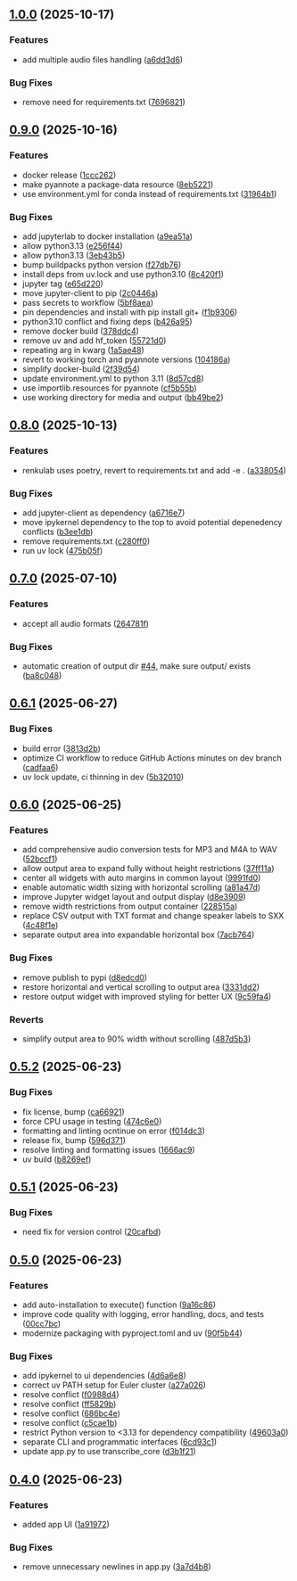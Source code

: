 ## [1.0.0](https://github.com/Global-Health-Engineering/ghe_transcribe/compare/v0.9.0...v1.0.0) (2025-10-17)


### Features

* add multiple audio files handling ([a6dd3d6](https://github.com/Global-Health-Engineering/ghe_transcribe/commit/a6dd3d6adb24f8b736b6f2d00d07d6276e57707b))


### Bug Fixes

* remove need for requirements.txt ([7696821](https://github.com/Global-Health-Engineering/ghe_transcribe/commit/769682171ccd811f37bcd103e8312beb58c57dcc))

## [0.9.0](https://github.com/Global-Health-Engineering/ghe_transcribe/compare/v0.8.0...v0.9.0) (2025-10-16)


### Features

* docker release ([1ccc262](https://github.com/Global-Health-Engineering/ghe_transcribe/commit/1ccc2623d7c2164baae1866dbfdf332726f0138f))
* make pyannote a package-data resource ([8eb5221](https://github.com/Global-Health-Engineering/ghe_transcribe/commit/8eb52214b5e632512713e2e7fade0e4873022329))
* use environment.yml for conda instead of requirements.txt ([31964b1](https://github.com/Global-Health-Engineering/ghe_transcribe/commit/31964b154eedf6a5263dc7d75bf0bb7cffa5ba45))


### Bug Fixes

* add jupyterlab to docker installation ([a9ea51a](https://github.com/Global-Health-Engineering/ghe_transcribe/commit/a9ea51a4d50167aaff33901871d3ebbee1c4e1fb))
* allow python3.13 ([e256f44](https://github.com/Global-Health-Engineering/ghe_transcribe/commit/e256f440be602e2259d4a87afa48379cd981767a))
* allow python3.13 ([3eb43b5](https://github.com/Global-Health-Engineering/ghe_transcribe/commit/3eb43b54505dd14a5846f7c3b6b3e79416f49af0))
* bump buildpacks python version ([f27db76](https://github.com/Global-Health-Engineering/ghe_transcribe/commit/f27db76c325df6389122bece939c7285c6040f0c))
* install deps from uv.lock and use python3.10 ([8c420f1](https://github.com/Global-Health-Engineering/ghe_transcribe/commit/8c420f1d00402064475b0cf2b499066974b486e2))
* jupyter tag ([e65d220](https://github.com/Global-Health-Engineering/ghe_transcribe/commit/e65d2209d273545f044ee113302ae1eceb830b4c))
* move jupyter-client to pip ([2c0446a](https://github.com/Global-Health-Engineering/ghe_transcribe/commit/2c0446ad6a775fdc5df67d8ffb6c3802ccb829d5))
* pass secrets to workflow ([5bf8aea](https://github.com/Global-Health-Engineering/ghe_transcribe/commit/5bf8aea7aff1f4f5d7a38aa9582147b06f2b8d66))
* pin dependencies and install with pip install git+ ([f1b9306](https://github.com/Global-Health-Engineering/ghe_transcribe/commit/f1b9306f367c9f79b761a776ef8682da894b8f7c))
* python3.10 conflict and fixing deps ([b426a95](https://github.com/Global-Health-Engineering/ghe_transcribe/commit/b426a954697763ca9f47ec7b44a9fb330741d97c))
* remove docker build ([378ddc4](https://github.com/Global-Health-Engineering/ghe_transcribe/commit/378ddc491eebb64604c575face8e7dfa031c3a1c))
* remove uv and add hf_token ([55721d0](https://github.com/Global-Health-Engineering/ghe_transcribe/commit/55721d08e6ada96301e91856819056f4027c1276))
* repeating arg in kwarg ([1a5ae48](https://github.com/Global-Health-Engineering/ghe_transcribe/commit/1a5ae48af18362c861eada453a7ad9fcbf05bb2e))
* revert to working torch and pyannote versions ([104186a](https://github.com/Global-Health-Engineering/ghe_transcribe/commit/104186a09828f95082f5ea08b0c4cacb5c187853))
* simplify docker-build ([2f39d54](https://github.com/Global-Health-Engineering/ghe_transcribe/commit/2f39d54b00d586887489981abec4b1d11f200ff5))
* update environment.yml to python 3.11 ([8d57cd8](https://github.com/Global-Health-Engineering/ghe_transcribe/commit/8d57cd885eacdc3003ce8a9d337bfc0fe7bdb7f8))
* use importlib.resources for pyannote ([cf5b55b](https://github.com/Global-Health-Engineering/ghe_transcribe/commit/cf5b55b7ba8d1cba71f23f3229356e426c3afcf5))
* use working directory for media and output ([bb49be2](https://github.com/Global-Health-Engineering/ghe_transcribe/commit/bb49be2a5dea37eaab67ca26a930abec1c4fb8e2))

## [0.8.0](https://github.com/Global-Health-Engineering/ghe_transcribe/compare/v0.7.0...v0.8.0) (2025-10-13)


### Features

* renkulab uses poetry, revert to requirements.txt and add -e . ([a338054](https://github.com/Global-Health-Engineering/ghe_transcribe/commit/a33805481b55ed83cb6653653801271fa2f8b06c))


### Bug Fixes

* add jupyter-client as dependency ([a6716e7](https://github.com/Global-Health-Engineering/ghe_transcribe/commit/a6716e7dbcc871df549b554512e157214327d5d2))
* move ipykernel dependency to the top to avoid potential depenedency conflicts ([b3ee1db](https://github.com/Global-Health-Engineering/ghe_transcribe/commit/b3ee1db9c53b368eb008f96232819fc65f43dc48))
* remove requirements.txt ([c280ff0](https://github.com/Global-Health-Engineering/ghe_transcribe/commit/c280ff059ce74be48be9625a7255cc2f2de1a22d))
* run uv lock ([475b05f](https://github.com/Global-Health-Engineering/ghe_transcribe/commit/475b05f1ecab452d229c045f0ab0a16a46012906))

## [0.7.0](https://github.com/Global-Health-Engineering/ghe_transcribe/compare/v0.6.1...v0.7.0) (2025-07-10)


### Features

* accept all audio formats ([264781f](https://github.com/Global-Health-Engineering/ghe_transcribe/commit/264781f3f400416fe49d9a03a56ff7a2b37b4b28))


### Bug Fixes

* automatic creation of output dir [#44](https://github.com/Global-Health-Engineering/ghe_transcribe/issues/44), make sure output/ exists ([ba8c048](https://github.com/Global-Health-Engineering/ghe_transcribe/commit/ba8c04895484e815be44ac429037937a7dbfcc71))

## [0.6.1](https://github.com/Global-Health-Engineering/ghe_transcribe/compare/v0.6.0...v0.6.1) (2025-06-27)


### Bug Fixes

* build error ([3813d2b](https://github.com/Global-Health-Engineering/ghe_transcribe/commit/3813d2bb7a5e93d658ebc7b0824dbb0d760ec929))
* optimize CI workflow to reduce GitHub Actions minutes on dev branch ([cadfaa6](https://github.com/Global-Health-Engineering/ghe_transcribe/commit/cadfaa6fe92263511d9181809fd684af223783a6))
* uv lock update, ci thinning in dev ([5b32010](https://github.com/Global-Health-Engineering/ghe_transcribe/commit/5b32010d0bec4a2edf158ac8b6d4d15f817bf787))

## [0.6.0](https://github.com/Global-Health-Engineering/ghe_transcribe/compare/v0.5.2...v0.6.0) (2025-06-25)


### Features

* add comprehensive audio conversion tests for MP3 and M4A to WAV ([52bccf1](https://github.com/Global-Health-Engineering/ghe_transcribe/commit/52bccf16cb631041693fd74f244c8ef637ab08c7))
* allow output area to expand fully without height restrictions ([37ff11a](https://github.com/Global-Health-Engineering/ghe_transcribe/commit/37ff11a91b03b564a5d7285f759e27366c59c886))
* center all widgets with auto margins in common layout ([9991fd0](https://github.com/Global-Health-Engineering/ghe_transcribe/commit/9991fd04060fd8c2d3adc7e09012c02fd279b1b4))
* enable automatic width sizing with horizontal scrolling ([a81a47d](https://github.com/Global-Health-Engineering/ghe_transcribe/commit/a81a47d6d70e24121270a441fca42c869a83e063))
* improve Jupyter widget layout and output display ([d8e3909](https://github.com/Global-Health-Engineering/ghe_transcribe/commit/d8e3909f332e2867f5151164fcb95ee5807f1b7f))
* remove width restrictions from output container ([228515a](https://github.com/Global-Health-Engineering/ghe_transcribe/commit/228515a395b943d07d098344d9536b432062df7c))
* replace CSV output with TXT format and change speaker labels to SXX ([4c48f1e](https://github.com/Global-Health-Engineering/ghe_transcribe/commit/4c48f1e0643744f094bced5127c0aabbb03c85ad))
* separate output area into expandable horizontal box ([7acb764](https://github.com/Global-Health-Engineering/ghe_transcribe/commit/7acb764da45f7e426ad0163b5523fd11b4748b7c))


### Bug Fixes

* remove publish to pypi ([d8edcd0](https://github.com/Global-Health-Engineering/ghe_transcribe/commit/d8edcd0b99b11d05964ba90fc556127d62c07bd8))
* restore horizontal and vertical scrolling to output area ([3331dd2](https://github.com/Global-Health-Engineering/ghe_transcribe/commit/3331dd2c3704abe89964e2f6ab2877f5365a91fb))
* restore output widget with improved styling for better UX ([9c59fa4](https://github.com/Global-Health-Engineering/ghe_transcribe/commit/9c59fa4da50f6faa3378325d2696298b3d751ab0))


### Reverts

* simplify output area to 90% width without scrolling ([487d5b3](https://github.com/Global-Health-Engineering/ghe_transcribe/commit/487d5b3063a8c0cf7b5d2d8f9b08e22b5994c3f3))

## [0.5.2](https://github.com/Global-Health-Engineering/ghe_transcribe/compare/v0.5.1...v0.5.2) (2025-06-23)


### Bug Fixes

* fix license, bump ([ca66921](https://github.com/Global-Health-Engineering/ghe_transcribe/commit/ca669215c8858e6e8d7e4e02bd527774be70b976))
* force CPU usage in testing ([474c6e0](https://github.com/Global-Health-Engineering/ghe_transcribe/commit/474c6e012823dcd9fa50065ca4debc668503468d))
* formatting and linting ocntinue on error ([f014dc3](https://github.com/Global-Health-Engineering/ghe_transcribe/commit/f014dc3622850cffd1edfd6789e10186b48bce88))
* release fix, bump ([596d371](https://github.com/Global-Health-Engineering/ghe_transcribe/commit/596d371be69f55ddc28b5d0523f39ecb800b973d))
* resolve linting and formatting issues ([1666ac9](https://github.com/Global-Health-Engineering/ghe_transcribe/commit/1666ac9a449c1a2553374d7c7f835af2194b721f))
* uv build ([b8269ef](https://github.com/Global-Health-Engineering/ghe_transcribe/commit/b8269effb4dae19927b9ad4dbe174f51c1c18b43))

## [0.5.1](https://github.com/Global-Health-Engineering/ghe_transcribe/compare/v0.5.0...v0.5.1) (2025-06-23)


### Bug Fixes

* need fix for version control ([20cafbd](https://github.com/Global-Health-Engineering/ghe_transcribe/commit/20cafbd019a80f947ebae005da6a1a9040d6d37e))

## [0.5.0](https://github.com/Global-Health-Engineering/ghe_transcribe/compare/v0.4.0...v0.5.0) (2025-06-23)


### Features

* add auto-installation to execute() function ([9a16c86](https://github.com/Global-Health-Engineering/ghe_transcribe/commit/9a16c8639ca00c0937aff39514dbe51e8bd8a81c))
* improve code quality with logging, error handling, docs, and tests ([00cc7bc](https://github.com/Global-Health-Engineering/ghe_transcribe/commit/00cc7bc2c94a1df0e2f9a061673610b435e6da1a))
* modernize packaging with pyproject.toml and uv ([90f5b44](https://github.com/Global-Health-Engineering/ghe_transcribe/commit/90f5b4451341b0ad8f6cd138f81dd48118578baf))


### Bug Fixes

* add ipykernel to ui dependencies ([4d6a6e8](https://github.com/Global-Health-Engineering/ghe_transcribe/commit/4d6a6e8db1f77a01e88da7d503c93b0418de85d0))
* correct uv PATH setup for Euler cluster ([a27a026](https://github.com/Global-Health-Engineering/ghe_transcribe/commit/a27a026cc53dabceb2d8f30624fa4bec692c3cea))
* resolve conflict ([f0988d4](https://github.com/Global-Health-Engineering/ghe_transcribe/commit/f0988d4096358e34db5fafebc973329b862acbea))
* resolve conflict ([ff5829b](https://github.com/Global-Health-Engineering/ghe_transcribe/commit/ff5829bdb001d9156c2231ed2f8218dc514ea1ea))
* resolve conflict ([686bc4e](https://github.com/Global-Health-Engineering/ghe_transcribe/commit/686bc4e9cef107f09c7be7c33d46be4a711c18df))
* resolve conflict ([c5cae1b](https://github.com/Global-Health-Engineering/ghe_transcribe/commit/c5cae1b27a20db1a628827d20d9ca5af8278fb18))
* restrict Python version to <3.13 for dependency compatibility ([49603a0](https://github.com/Global-Health-Engineering/ghe_transcribe/commit/49603a06dac2b9152f24bf7b078e4c42a9322481))
* separate CLI and programmatic interfaces ([6cd93c1](https://github.com/Global-Health-Engineering/ghe_transcribe/commit/6cd93c11b824af6515f457761f234b7f2a584df6))
* update app.py to use transcribe_core ([d3b1f21](https://github.com/Global-Health-Engineering/ghe_transcribe/commit/d3b1f21d7a3854679b470781f356278d947347ad))

## [0.4.0](https://github.com/Global-Health-Engineering/ghe_transcribe/compare/v0.3.3...v0.4.0) (2025-06-23)


### Features

* added app UI ([1a91972](https://github.com/Global-Health-Engineering/ghe_transcribe/commit/1a91972b0dba8e161f72559fff6ce0195afb5b8e))


### Bug Fixes

* remove unnecessary newlines in app.py ([3a7d4b8](https://github.com/Global-Health-Engineering/ghe_transcribe/commit/3a7d4b89ad308c7289131bac0326a1726e029d3b))

